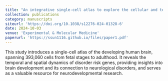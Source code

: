 ```yaml
---
title: "An integrative single-cell atlas to explore the cellular and temporal specificity of neurological disorder genes during human brain development"
collection: publications
category: manuscripts
siteurl: 'https://doi.org/10.1038/s12276-024-01328-6'
date: 2024-10-03
venue: 'Experimental & Molecular Medicine'
paperurl: 'https://ssun1116.github.io/files/paper1.pdf'
---
```


This study introduces a single-cell atlas of the developing human brain, spanning 393,060 cells from fetal stages to adulthood. It reveals the temporal and spatial dynamics of disorder risk genes, providing insights into brain development and its connection to neurological disorders, and serves as a valuable resource for neurodevelopmental research.

